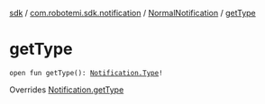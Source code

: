 [sdk](../../index.md) / [com.robotemi.sdk.notification](../index.md) / [NormalNotification](index.md) / [getType](./get-type.md)

# getType

`open fun getType(): `[`Notification.Type`](../-notification/-type/index.md)`!`

Overrides [Notification.getType](../-notification/get-type.md)

